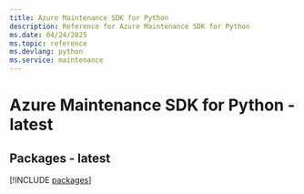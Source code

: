 ```yaml
---
title: Azure Maintenance SDK for Python
description: Reference for Azure Maintenance SDK for Python
ms.date: 04/24/2025
ms.topic: reference
ms.devlang: python
ms.service: maintenance
---
```

# Azure Maintenance SDK for Python - latest
## Packages - latest
[!INCLUDE [packages](maintenance-index.md)]